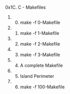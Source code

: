 0x1C. C - Makefiles

1. 0. make -f 0-Makefile
2.  1. make -f 1-Makefile
3. 2. make -f 2-Makefile
4. 3. make -f 3-Makefile
5. 4. A complete Makefile
6. 5. Island Perimeter
7. 6. make -f 100-Makefile
